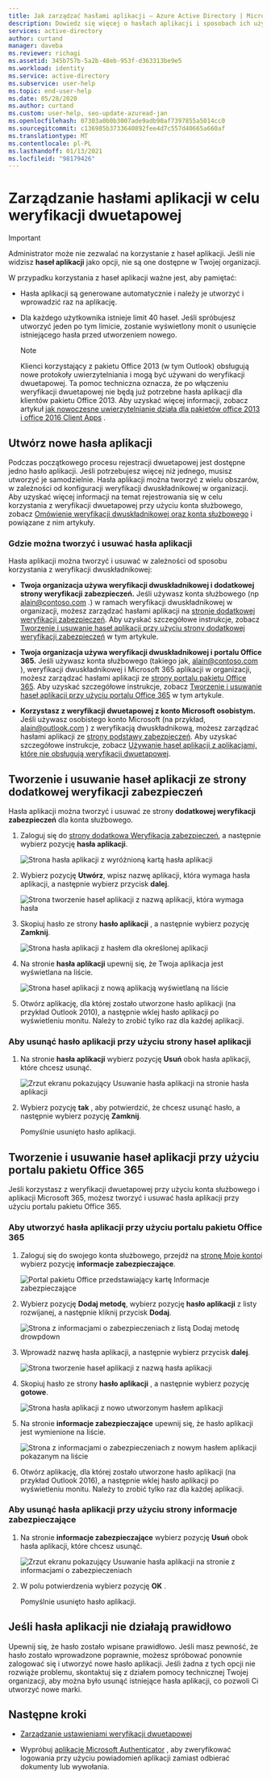 ```yaml
---
title: Jak zarządzać hasłami aplikacji — Azure Active Directory | Microsoft Docs
description: Dowiedz się więcej o hasłach aplikacji i sposobach ich użycia w odniesieniu do weryfikacji dwuetapowej.
services: active-directory
author: curtand
manager: daveba
ms.reviewer: richagi
ms.assetid: 345b757b-5a2b-48eb-953f-d363313be9e5
ms.workload: identity
ms.service: active-directory
ms.subservice: user-help
ms.topic: end-user-help
ms.date: 05/28/2020
ms.author: curtand
ms.custom: user-help, seo-update-azuread-jan
ms.openlocfilehash: 07303a0b0b3007ade9adb90af7397855a5014cc0
ms.sourcegitcommit: c136985b3733640892fee4d7c557d40665a660af
ms.translationtype: MT
ms.contentlocale: pl-PL
ms.lasthandoff: 01/13/2021
ms.locfileid: "98179426"
---
```

# <a name="manage-app-passwords-for-two-step-verification"></a>Zarządzanie hasłami aplikacji w celu weryfikacji dwuetapowej

> [!Important]
>Administrator może nie zezwalać na korzystanie z haseł aplikacji. Jeśli nie widzisz **haseł aplikacji** jako opcji, nie są one dostępne w Twojej organizacji.

W przypadku korzystania z haseł aplikacji ważne jest, aby pamiętać:

- Hasła aplikacji są generowane automatycznie i należy je utworzyć i wprowadzić raz na aplikację.

- Dla każdego użytkownika istnieje limit 40 haseł. Jeśli spróbujesz utworzyć jeden po tym limicie, zostanie wyświetlony monit o usunięcie istniejącego hasła przed utworzeniem nowego.

    >[!Note]
    >Klienci korzystający z pakietu Office 2013 (w tym Outlook) obsługują nowe protokoły uwierzytelniania i mogą być używani do weryfikacji dwuetapowej. Ta pomoc techniczna oznacza, że po włączeniu weryfikacji dwuetapowej nie będą już potrzebne hasła aplikacji dla klientów pakietu Office 2013. Aby uzyskać więcej informacji, zobacz artykuł [jak nowoczesne uwierzytelnianie działa dla pakietów office 2013 i office 2016 Client Apps](https://support.office.com/article/how-modern-authentication-works-for-office-2013-and-office-2016-client-apps-e4c45989-4b1a-462e-a81b-2a13191cf517) .

## <a name="create-new-app-passwords"></a>Utwórz nowe hasła aplikacji

Podczas początkowego procesu rejestracji dwuetapowej jest dostępne jedno hasło aplikacji. Jeśli potrzebujesz więcej niż jednego, musisz utworzyć je samodzielnie. Hasła aplikacji można tworzyć z wielu obszarów, w zależności od konfiguracji weryfikacji dwuskładnikowej w organizacji. Aby uzyskać więcej informacji na temat rejestrowania się w celu korzystania z weryfikacji dwuetapowej przy użyciu konta służbowego, zobacz [Omówienie weryfikacji dwuskładnikowej oraz konta służbowego](multi-factor-authentication-end-user-first-time.md) i powiązane z nim artykuły.

### <a name="where-to-create-and-delete-your-app-passwords"></a>Gdzie można tworzyć i usuwać hasła aplikacji

Hasła aplikacji można tworzyć i usuwać w zależności od sposobu korzystania z weryfikacji dwuskładnikowej:

- **Twoja organizacja używa weryfikacji dwuskładnikowej i dodatkowej strony weryfikacji zabezpieczeń.** Jeśli używasz konta służbowego (np alain@contoso.com .) w ramach weryfikacji dwuskładnikowej w organizacji, możesz zarządzać hasłami aplikacji na [stronie dodatkowej weryfikacji zabezpieczeń](https://account.activedirectory.windowsazure.com/Proofup.aspx). Aby uzyskać szczegółowe instrukcje, zobacz [Tworzenie i usuwanie haseł aplikacji przy użyciu strony dodatkowej weryfikacji zabezpieczeń](#create-and-delete-app-passwords-from-the-additional-security-verification-page) w tym artykule.

- **Twoja organizacja używa weryfikacji dwuskładnikowej i portalu Office 365.** Jeśli używasz konta służbowego (takiego jak, alain@contoso.com ), weryfikacji dwuskładnikowej i Microsoft 365 aplikacji w organizacji, możesz zarządzać hasłami aplikacji ze [strony portalu pakietu Office 365](https://www.office.com). Aby uzyskać szczegółowe instrukcje, zobacz [Tworzenie i usuwanie haseł aplikacji przy użyciu portalu Office 365](#create-and-delete-app-passwords-using-the-office-365-portal) w tym artykule.

- **Korzystasz z weryfikacji dwuetapowej z konto Microsoft osobistym.** Jeśli używasz osobistego konto Microsoft (na przykład, alain@outlook.com ) z weryfikacją dwuskładnikową, możesz zarządzać hasłami aplikacji ze [strony podstawy zabezpieczeń](https://account.microsoft.com/security/). Aby uzyskać szczegółowe instrukcje, zobacz [Używanie haseł aplikacji z aplikacjami, które nie obsługują weryfikacji dwuetapowej](https://support.microsoft.com/help/12409/microsoft-account-app-passwords-and-two-step-verification).

## <a name="create-and-delete-app-passwords-from-the-additional-security-verification-page"></a>Tworzenie i usuwanie haseł aplikacji ze strony dodatkowej weryfikacji zabezpieczeń

Hasła aplikacji można tworzyć i usuwać ze strony **dodatkowej weryfikacji zabezpieczeń** dla konta służbowego.

1. Zaloguj się do [strony dodatkowa Weryfikacja zabezpieczeń](https://account.activedirectory.windowsazure.com/Proofup.aspx), a następnie wybierz pozycję **hasła aplikacji**.

    ![Strona hasła aplikacji z wyróżnioną kartą hasła aplikacji](media/multi-factor-authentication-end-user-app-passwords/mfa-app-passwords-page.png)

2. Wybierz pozycję **Utwórz**, wpisz nazwę aplikacji, która wymaga hasła aplikacji, a następnie wybierz przycisk **dalej**.

    ![Strona tworzenie haseł aplikacji z nazwą aplikacji, która wymaga hasła](media/multi-factor-authentication-end-user-app-passwords/mfa-create-app-password-page.png)

3. Skopiuj hasło ze strony **hasło aplikacji** , a następnie wybierz pozycję **Zamknij**.

    ![Strona hasła aplikacji z hasłem dla określonej aplikacji](media/multi-factor-authentication-end-user-app-passwords/mfa-your-app-password-page.png)

4. Na stronie **hasła aplikacji** upewnij się, że Twoja aplikacja jest wyświetlana na liście.

    ![Strona haseł aplikacji z nową aplikacją wyświetlaną na liście](media/multi-factor-authentication-end-user-app-passwords/mfa-app-passwords-page-with-new-password.png)  

5. Otwórz aplikację, dla której zostało utworzone hasło aplikacji (na przykład Outlook 2010), a następnie wklej hasło aplikacji po wyświetleniu monitu. Należy to zrobić tylko raz dla każdej aplikacji.

### <a name="to-delete-an-app-password-using-the-app-passwords-page"></a>Aby usunąć hasło aplikacji przy użyciu strony haseł aplikacji

1. Na stronie **hasła aplikacji** wybierz pozycję **Usuń** obok hasła aplikacji, które chcesz usunąć.

   ![Zrzut ekranu pokazujący Usuwanie hasła aplikacji na stronie hasła aplikacji](media/multi-factor-authentication-end-user-app-passwords/mfa-app-passwords-page-delete.png)

2. Wybierz pozycję **tak** , aby potwierdzić, że chcesz usunąć hasło, a następnie wybierz pozycję **Zamknij**.

    Pomyślnie usunięto hasło aplikacji.

## <a name="create-and-delete-app-passwords-using-the-office-365-portal"></a>Tworzenie i usuwanie haseł aplikacji przy użyciu portalu pakietu Office 365

Jeśli korzystasz z weryfikacji dwuetapowej przy użyciu konta służbowego i aplikacji Microsoft 365, możesz tworzyć i usuwać hasła aplikacji przy użyciu portalu pakietu Office 365.

### <a name="to-create-app-passwords-using-the-office-365-portal"></a>Aby utworzyć hasła aplikacji przy użyciu portalu pakietu Office 365

1. Zaloguj się do swojego konta służbowego, przejdź na [stronę Moje konto](https://myaccount.microsoft.com)i wybierz pozycję **informacje zabezpieczające**.

    ![Portal pakietu Office przedstawiający kartę Informacje zabezpieczające](media/multi-factor-authentication-end-user-app-passwords/mfa-security-info.png)

2. Wybierz pozycję **Dodaj metodę**, wybierz pozycję **hasło aplikacji** z listy rozwijanej, a następnie kliknij przycisk **Dodaj**.

    ![Strona z informacjami o zabezpieczeniach z listą Dodaj metodę drowpdown](media/multi-factor-authentication-end-user-app-passwords/mfa-add-method.png)

3. Wprowadź nazwę hasła aplikacji, a następnie wybierz przycisk **dalej**.

    ![Strona tworzenie haseł aplikacji z nazwą hasła aplikacji](media/multi-factor-authentication-end-user-app-passwords/mfa-enter-app-password-name.png)

4. Skopiuj hasło ze strony **hasło aplikacji** , a następnie wybierz pozycję **gotowe**.

    ![Strona hasła aplikacji z nowo utworzonym hasłem aplikacji](media/multi-factor-authentication-end-user-app-passwords/mfa-copy-app-password.png)

5. Na stronie **informacje zabezpieczające** upewnij się, że hasło aplikacji jest wymienione na liście.

    ![Strona z informacjami o zabezpieczeniach z nowym hasłem aplikacji pokazanym na liście](media/multi-factor-authentication-end-user-app-passwords/mfa-verify-app-password.png)  

6. Otwórz aplikację, dla której zostało utworzone hasło aplikacji (na przykład Outlook 2016), a następnie wklej hasło aplikacji po wyświetleniu monitu. Należy to zrobić tylko raz dla każdej aplikacji.

### <a name="to-delete-app-passwords-using-the-security-info-page"></a>Aby usunąć hasła aplikacji przy użyciu strony informacje zabezpieczające

1. Na stronie **informacje zabezpieczające** wybierz pozycję **Usuń** obok hasła aplikacji, które chcesz usunąć.

   ![Zrzut ekranu pokazujący Usuwanie hasła aplikacji na stronie z informacjami o zabezpieczeniach](media/multi-factor-authentication-end-user-app-passwords/mfa-delete-app-password.png)

2. W polu potwierdzenia wybierz pozycję **OK** .

    Pomyślnie usunięto hasło aplikacji.

## <a name="if-your-app-passwords-arent-working-properly"></a>Jeśli hasła aplikacji nie działają prawidłowo

Upewnij się, że hasło zostało wpisane prawidłowo. Jeśli masz pewność, że hasło zostało wprowadzone poprawnie, możesz spróbować ponownie zalogować się i utworzyć nowe hasło aplikacji. Jeśli żadna z tych opcji nie rozwiąże problemu, skontaktuj się z działem pomocy technicznej Twojej organizacji, aby można było usunąć istniejące hasła aplikacji, co pozwoli Ci utworzyć nowe marki.

## <a name="next-steps"></a>Następne kroki

- [Zarządzanie ustawieniami weryfikacji dwuetapowej](multi-factor-authentication-end-user-manage-settings.md)

- Wypróbuj [aplikację Microsoft Authenticator](user-help-auth-app-download-install.md) , aby zweryfikować logowania przy użyciu powiadomień aplikacji zamiast odbierać dokumenty lub wywołania.
